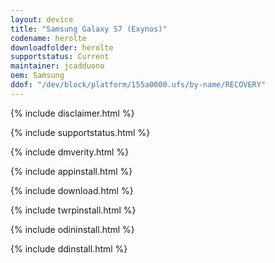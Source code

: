 ```yaml
---
layout: device
title: "Samsung Galaxy S7 (Exynos)"
codename: herolte
downloadfolder: herolte
supportstatus: Current
maintainer: jcadduono
oem: Samsung
ddof: "/dev/block/platform/155a0000.ufs/by-name/RECOVERY"
---
```


{% include disclaimer.html %}

{% include supportstatus.html %}

{% include dmverity.html %}

{% include appinstall.html %}

{% include download.html %}

{% include twrpinstall.html %}

{% include odininstall.html %}

{% include ddinstall.html %}
